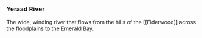 ### Yeraad River

The wide, winding river that flows from the hills of the [[Elderwood]] across the floodplains to the Emerald Bay. 